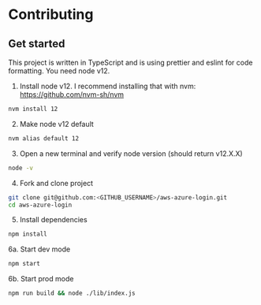 # Contributing

## Get started

This project is written in TypeScript and is using prettier and eslint for code formatting. You need node v12.

1. Install node v12. I recommend installing that with nvm: https://github.com/nvm-sh/nvm

```sh
nvm install 12
```

2. Make node v12 default

```sh
nvm alias default 12
```

3. Open a new terminal and verify node version (should return v12.X.X)

```sh
node -v
```

4. Fork and clone project

```sh
git clone git@github.com:<GITHUB_USERNAME>/aws-azure-login.git
cd aws-azure-login
```

5. Install dependencies

```sh
npm install
```

6a. Start dev mode

```sh
npm start
```

6b. Start prod mode

```sh
npm run build && node ./lib/index.js
```
